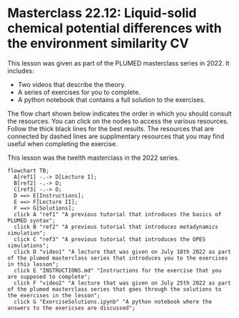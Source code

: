 # Masterclass 22.12: Liquid-solid chemical potential differences with the environment similarity CV

This lesson was given as part of the PLUMED masterclass series in 2022.  It includes:

* Two videos that describe the theory. 
* A series of exercises for you to complete.
* A python notebook that contains a full solution to the exercises.

The flow chart shown below indicates the order in which you should consult the resources.  You can click on the nodes to access the various resources.  Follow the thick black lines for the best results.  The resources that are connected by dashed lines are supplmentary resources that you may find useful when completing the exercise.

This lesson was the twelth masterclass in the 2022 series.

```mermaid
flowchart TB;
  A[ref1] -.-> D[Lecture I];
  B[ref2] -.-> D;
  C[ref3] -.-> D;
  D ==> E[Instructions];
  E ==> F[Lecture II];
  F ==> G[Solutions];
  click A "ref1" "A previous tutorial that introduces the basics of PLUMED syntax";
  click B "ref2" "A previous tutorial that introduces metadynamics simulation";
  click C "ref3" "A previous tutorial that introduces the OPES simulations";
  click D "video1" "A lecture that was given on July 18th 2022 as part of the plumed masterclass series that introduces you to the exercises in this lesson";
  click E "INSTRUCTIONS.md" "Instructions for the exercise that you are supposed to complete";
  click F "video2" "A lecture that was given on July 25th 2022 as part of the plumed masterclass series that goes through the solutions to the exercises in the lesson";
  click G "ExerciseSolutions.ipynb" "A python notebook where the answers to the exericses are discussed";
```
